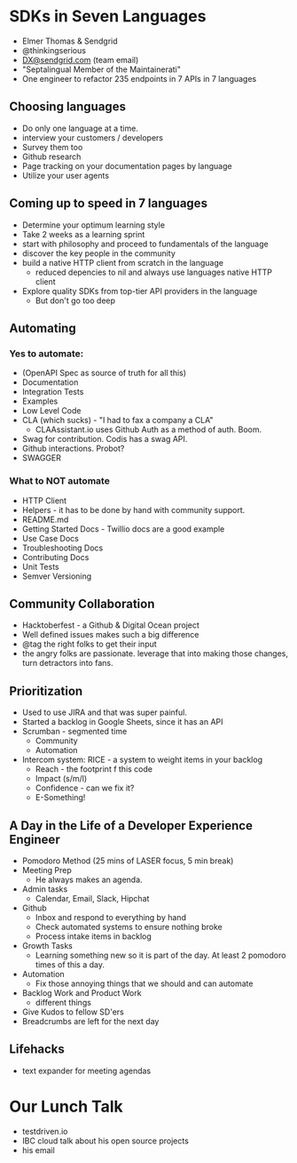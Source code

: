 # SDKs in Seven Languages
* Elmer Thomas & Sendgrid
* @thinkingserious
* DX@sendgrid.com (team email)
* "Septalingual Member of the Maintainerati"
* One engineer to refactor 235 endpoints in 7 APIs in 7 languages

## Choosing languages
  * Do only one language at a time.
  * interview your customers / developers
  * Survey them too
  * Github research
  * Page tracking on your documentation pages by language
  * Utilize your user agents

## Coming up to speed in 7 languages
  * Determine your optimum learning style
  * Take 2 weeks as a learning sprint
  * start with philosophy and proceed to fundamentals of the language
  * discover the key people in the community
  * build a native HTTP client from scratch in the language
    * reduced depencies to nil and always use languages native HTTP client
  * Explore quality SDKs from top-tier API providers in the language
    * But don't go too deep

## Automating
### Yes to automate:
  * (OpenAPI Spec as source of truth for all this)
  * Documentation
  * Integration Tests
  * Examples
  * Low Level Code
  * CLA (which sucks) - "I had to fax a company a CLA"
    * CLAAssistant.io uses Github Auth as a method of auth. Boom.
  * Swag for contribution. Codis has a swag API.
  * Github interactions. Probot?
  * SWAGGER

### What to NOT automate
  * HTTP Client
  * Helpers - it has to be done by hand with community support.
  * README.md
  * Getting Started Docs - Twillio docs are a good example
  * Use Case Docs
  * Troubleshooting Docs
  * Contributing Docs
  * Unit Tests
  * Semver Versioning


## Community Collaboration
  * Hacktoberfest - a Github & Digital Ocean project
  * Well defined issues makes such a big difference
  * @tag the right folks to get their input
  * the angry folks are passionate. leverage that into making those changes, turn detractors into fans.

## Prioritization
* Used to use JIRA and that was super painful.
* Started a backlog in Google Sheets, since it has an API
* Scrumban - segmented time
  * Community
  * Automation
* Intercom system: RICE - a system to weight items in your backlog
  * Reach - the footprint f this code
  * Impact (s/m/l)
  * Confidence - can we fix it?
  * E-Something!

## A Day in the Life of a Developer Experience Engineer
* Pomodoro Method (25 mins of LASER focus, 5 min break)
* Meeting Prep
  * He always makes an agenda.
* Admin tasks
  * Calendar, Email, Slack, Hipchat
* Github
  * Inbox and respond to everything by hand
  * Check automated systems to ensure nothing broke
  * Process intake items in backlog
* Growth Tasks
  * Learning something new so it is part of the day. At least 2 pomodoro times of this a day.
* Automation
  * Fix those annoying things that we should and can automate
* Backlog Work and Product Work
  * different things
* Give Kudos to fellow SD'ers
* Breadcrumbs are left for the next day

## Lifehacks
* text expander for meeting agendas

# Our Lunch Talk
* testdriven.io
* IBC cloud talk about his open source projects
* his email
